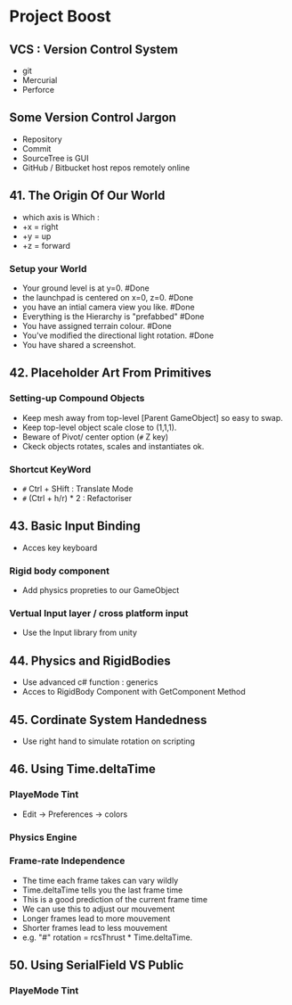 # Project Boost
## VCS : Version Control System
- git 
- Mercurial
- Perforce

## Some Version Control Jargon
- Repository
- Commit
- SourceTree is GUI
- GitHub / Bitbucket host repos remotely online

## 41. The Origin Of Our World
 - which axis is Which : 
  - +x = right
  - +y = up
  - +z = forward
  ### Setup your World
   - Your ground level is at y=0.  #Done
   - the launchpad is centered on x=0, z=0. #Done
   - you have an intial camera view you like. #Done
   - Everything is the Hierarchy is "prefabbed" #Done
   - You have assigned terrain colour. #Done
   - You've modified the directional light rotation. #Done
   - You have shared a screenshot.

## 42. Placeholder Art From Primitives
### Setting-up Compound Objects
   - Keep mesh away from top-level [Parent GameObject] so easy to swap.
   - Keep top-level object scale close to (1,1,1).
   - Beware of Pivot/ center option (`#` Z key)
   - Ckeck objects rotates, scales and instantiates ok.
### Shortcut KeyWord
   - `#` Ctrl + SHift : Translate Mode
   - `#` (Ctrl + h/r) * 2 : Refactoriser 


## 43. Basic Input Binding
- Acces key keyboard 
### Rigid body component
   - Add physics propreties to our GameObject
### Vertual Input layer / cross platform input
   - Use the Input library from unity

## 44. Physics and RigidBodies
   - Use advanced c# function : generics
   - Acces to RigidBody Component with GetComponent Method

## 45. Cordinate System Handedness
   - Use right hand to simulate rotation on scripting 

## 46. Using Time.deltaTime
### PlayeMode Tint
   - Edit -> Preferences -> colors
### Physics Engine

### Frame-rate Independence 
   - The time each frame takes can vary wildly
   - Time.deltaTime tells you the last frame time
   - This is a good prediction of the current frame time
   - We can use this to adjust our mouvement
   - Longer frames lead to more mouvement 
   - Shorter frames lead to less mouvement
   - e.g. "#" rotation = rcsThrust * Time.deltaTime.

## 50. Using SerialField VS Public
### PlayeMode Tint

